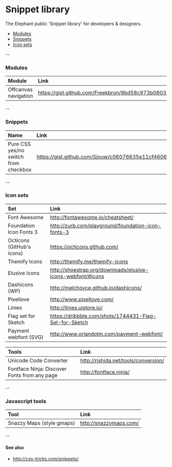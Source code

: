 Snippet library
========

The Elephant public 'Snippet library' for developers & designers.

*   [Modules](#modules)
*   [Snippets](#snippets)
*   [Icon sets](#icon-sets)

--

### Modules

| Module | Link |
| :------------- | :------------- |
| Offcanvas navigation | https://gist.github.com/Freekbron/9bd58c973b08037a49af |

--

### Snippets

| Name | Link |
| :------------- | :------------- |
| Pure CSS yes/no switch from checkbox | https://gist.github.com/Sjouw/c06076635e11cf4606ff |

--

### Icon sets

| Set | Link |
|:------------- | :------------- |
| Font Awesome | http://fontawesome.io/cheatsheet/ |
| Foundation Icon Fonts 3 | http://zurb.com/playground/foundation-icon-fonts-3 |
| Octicons (GitHub's icons) | https://octicons.github.com/ |
| Themify Icons | http://themify.me/themify-icons |
| Elusive Icons | http://shoestrap.org/downloads/elusive-icons-webfont/#icons |
| Dashicons (WP) | http://melchoyce.github.io/dashicons/ |
| Pixellove | http://www.pixellove.com/ |
| Linies | http://linies.uistore.io/ |
| Flag set for Sketch | https://dribbble.com/shots/1744431-Flag-Set-for-Sketch |
| Payment webfont (SVG) | http://www.orlandotm.com/payment-webfont/ |

| Tools | Link |
|:------------- | :------------- |
| Unicode Code Converter | http://rishida.net/tools/conversion/ |
| Fontface Ninja: Discover Fonts from any page | http://fontface.ninja/ |

--

### Javascript tools

| Tool | Link |
|:------------- | :------------- |
| Snazzy Maps (style gmaps) | http://snazzymaps.com/ |

--

#### See also
*   http://css-tricks.com/snippets/

